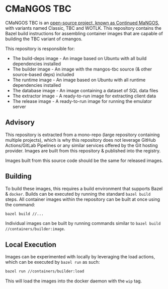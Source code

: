# CMaNGOS TBC

CMaNGOS TBC is an [open-source project, known as Continued MaNGOS](https://github.com/cmangos/mangos-tbc), with variants named Classic, TBC and WOTLK. This repository contains the Bazel build instructions for assembling container images that are capable of building the TBC variant of cmangos.

This repository is responsible for:

- The build-deps image - An image based on Ubuntu with all build dependencies installed
- The builder image - An image with the mangos-tbc source (& other source-based deps) included
- The runtime image - An image based on Ubuntu with all runtime dependencies installed
- The database image - An image containing a dataset of SQL data files
- The extractor image - A ready-to-run image for extracting client data
- The release image - A ready-to-run image for running the emulator server

## Advisory

This repository is extracted from a mono-repo (large repository containing multiple projects), which is why this repository does not leverage GitHub Actions/GitLab Pipelines or any similar services offered by the Git hosting provider. Images are built from this repository & published into the registry.

Images built from this source code should be the same for released images.

## Building

To build these images, this requires a build environment that supports Bazel & `docker`. Builds can be executed by running the standard `bazel build` steps. All container images within the repository can be built at once using the command:

```bash
bazel build //...
```

Individual images can be built by running commands similar to `bazel build //containers/builder:image`.

## Local Execution

Images can be experimented with locally by leveraging the load actions, which can be executed by `bazel run` as such:

```bash
bazel run //containers/builder:load
```

This will load the images into the docker daemon with the `wip` tag.
